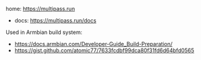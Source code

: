 home: https://multipass.run
- docs: https://multipass.run/docs

Used in Armbian build system:
- https://docs.armbian.com/Developer-Guide_Build-Preparation/
- https://gist.github.com/atomic77/7633fcdbf99dca80f31fd6d64bfd0565
